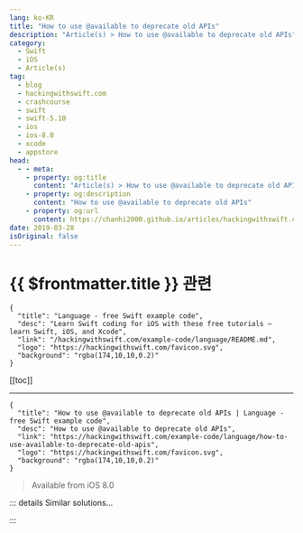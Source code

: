 ```yaml
---
lang: ko-KR
title: "How to use @available to deprecate old APIs"
description: "Article(s) > How to use @available to deprecate old APIs"
category:
  - Swift
  - iOS
  - Article(s)
tag: 
  - blog
  - hackingwithswift.com
  - crashcourse
  - swift
  - swift-5.10
  - ios
  - ios-8.0
  - xcode
  - appstore
head:
  - - meta:
    - property: og:title
      content: "Article(s) > How to use @available to deprecate old APIs"
    - property: og:description
      content: "How to use @available to deprecate old APIs"
    - property: og:url
      content: https://chanhi2000.github.io/articles/hackingwithswift.com/example-code/language/how-to-use-available-to-deprecate-old-apis.html
date: 2019-03-28
isOriginal: false
---
```


# {{ $frontmatter.title }} 관련

```component VPCard
{
  "title": "Language - free Swift example code",
  "desc": "Learn Swift coding for iOS with these free tutorials – learn Swift, iOS, and Xcode",
  "link": "/hackingwithswift.com/example-code/language/README.md",
  "logo": "https://hackingwithswift.com/favicon.svg",
  "background": "rgba(174,10,10,0.2)"
}
```

[[toc]]

---

```component VPCard
{
  "title": "How to use @available to deprecate old APIs | Language - free Swift example code",
  "desc": "How to use @available to deprecate old APIs",
  "link": "https://hackingwithswift.com/example-code/language/how-to-use-available-to-deprecate-old-apis",
  "logo": "https://hackingwithswift.com/favicon.svg",
  "background": "rgba(174,10,10,0.2)"
}
```

> Available from iOS 8.0

<!-- TODO: 작성 -->

<!-- 
<a href="/example-code/language/how-to-use-available-to-check-for-api-availability">Swift availability checking</a> is most commonly used to mark sections of code that should target specific versions of iOS or other platforms. However, it’s also useful when you make Swift APIs for others to use, because you can use it to mark certain calls as deprecated or even obsoleted as needed.

Let’s start with a simple example: if you have a function that used to parse some data, but now you want users to stop calling it. To do that, use `@available` with the `deprecated` flag, passing in the message you want to show:

```swift
@available(*, deprecated, message: "Parse your data by hand instead")
func parseData() { }
```

If you are *renaming* the API – for example the way one usage of `flatMap()` became `compactMap()` in Swift 4.1 – you can pass the new function name to the `renamed` flag like this:

```swift
@available(*, deprecated, renamed: "loadData")
func fetchData() { }
```

This will cause Xcode to generate a fix-it automatically – users can click Fix to have Xcode perform the rename for them.

Deprecated APIs generate warnings but can still be called. If you want to *obsolete* an API – stop it from being called entirely – you should use the `obsoleted` flag instead, specifying the minimum Swift version where it is no longer available:

```swift
@available(swift, obsoleted: 4.1, renamed: "attemptConnection")
func testConnection() { }
```

You can even combine `deprecated` and `obsoleted` together if you want:

```swift
@available(swift, deprecated: 4.0, obsoleted: 5.0, message: "This will be removed in v5.0; please migrate to a different API.")
```

Finally, there’s an `introduced` flag that lets you control when specific API was introduced, like this:

```swift
@available(swift, introduced: 4.2)
func loadUsers() { }
```

Using `@available` in this way lets your APIs behave just like Apple’s own – Xcode will draw red lines through deprecated methods, issue compile warnings and errors, and even automatically generate fix-its as needed.

-->

::: details Similar solutions…

<!--
/example-code/language/how-to-check-whether-a-module-is-available-using-canimport">How to check whether a module is available using canImport() 
/example-code/language/how-to-use-available-to-check-for-api-availability">How to use #available to check for API availability 
/example-code/strings/how-to-display-different-strings-based-on-available-space-using-variantfittingpresentationwidth">How to display different strings based on available space using variantFittingPresentationWidth() 
/quick-start/swiftui/how-to-tell-the-user-that-no-content-is-available">How to tell the user that no content is available 
/quick-start/swiftui/whats-the-difference-between-observedobject-state-and-environmentobject">What’s the difference between @ObservedObject, @State, and @EnvironmentObject?</a>
-->

:::


